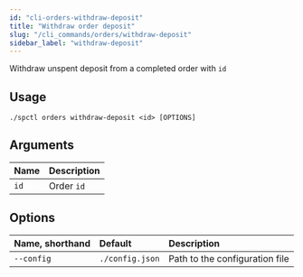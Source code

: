 ```yaml
---
id: "cli-orders-withdraw-deposit"
title: "Withdraw order deposit"
slug: "/cli_commands/orders/withdraw-deposit"
sidebar_label: "withdraw-deposit"
---
```


Withdraw unspent deposit from a completed order with `id`

## Usage

```
./spctl orders withdraw-deposit <id> [OPTIONS]
```

## Arguments

|**Name**|**Description**|
| :- | :- |
|`id`|Order `id`|

## Options

|**Name, shorthand**|**Default**|**Description**|
| :- | :- | :- |
|`--config`|`./config.json`|Path to the configuration file|
